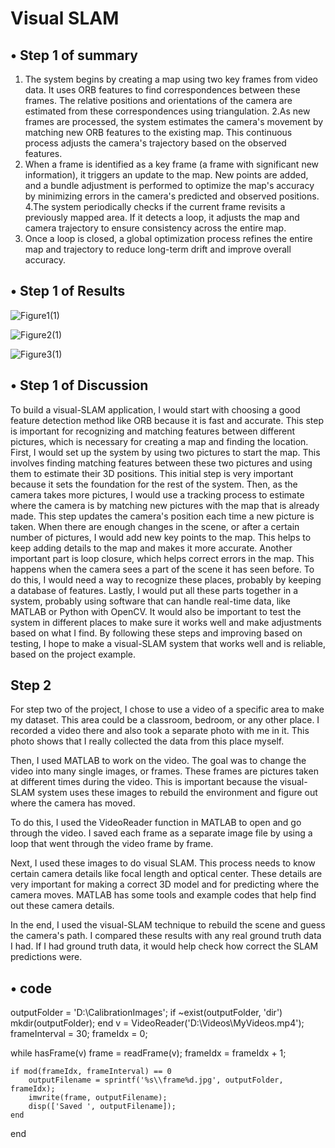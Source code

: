 #  Visual SLAM
## &bull; Step 1 of summary
1. The system begins by creating a map using two key frames from video data. It uses ORB  features to find correspondences between these frames.
The relative positions and orientations of the camera are estimated from these correspondences using triangulation.
2.As new frames are processed, the system estimates the camera's movement by matching new ORB features to the existing map. 
This continuous process adjusts the camera's trajectory based on the observed features.
3. When a frame is identified as a key frame (a frame with significant new information), it triggers an update to the map. New points are added, 
and a bundle adjustment is performed to optimize the map's accuracy by minimizing errors in the camera's predicted and observed positions.
4.The system periodically checks if the current frame revisits a previously mapped area. If it detects a loop,
it adjusts the map and camera trajectory to ensure consistency across the entire map.
5. Once a loop is closed, a global optimization process refines the entire map and trajectory to reduce long-term drift and improve overall accuracy.

## &bull; Step 1 of Results
![Figure1(1)](https://github.com/chzhao127/Project-SLAM/assets/161893598/34409bb3-5e88-4c82-970c-5eea0ed06723)

![Figure2(1)](https://github.com/chzhao127/Project-SLAM/assets/161893598/e213c0a4-cc66-49ac-a0ac-2398a1fd28ef)

![Figure3(1)](https://github.com/chzhao127/Project-SLAM/assets/161893598/19198a99-44a3-417a-9be2-b64372281470)

## &bull; Step 1 of Discussion
To build a visual-SLAM application, I would start with choosing a good feature detection method like ORB because it is fast and accurate.
This step is important for recognizing and matching features between different pictures, which is necessary for creating a map and finding the location.
First, I would set up the system by using two pictures to start the map. This involves finding matching features between these two pictures and using them to estimate their 3D positions. This initial step is very important because it sets the foundation for the rest of the system.
Then, as the camera takes more pictures, I would use a tracking process to estimate where the camera is by matching new pictures with the map that is already made. This step updates the camera's position each time a new picture is taken.
When there are enough changes in the scene, or after a certain number of pictures, I would add new key points to the map. This helps to keep adding details to the map and makes it more accurate.
Another important part is loop closure, which helps correct errors in the map. This happens when the camera sees a part of the scene it has seen before. To do this, I would need a way to recognize these places, probably by keeping a database of features.
Lastly, I would put all these parts together in a system, probably using software that can handle real-time data, like MATLAB or Python with OpenCV. It would also be important to test the system in different places to make sure it works well and make adjustments based on what I find.
By following these steps and improving based on testing, I hope to make a visual-SLAM system that works well and is reliable, based on the project example.

## Step 2
For step two of the project, I chose to use a video of a specific area to make my dataset. This area could be a classroom, bedroom, or any other place. I recorded a video there and also took a separate photo with me in it. This photo shows that I really collected the data from this place myself.

Then, I used MATLAB to work on the video. The goal was to change the video into many single images, or frames. These frames are pictures taken at different times during the video. This is important because the visual-SLAM system uses these images to rebuild the environment and figure out where the camera has moved.

To do this, I used the VideoReader function in MATLAB to open and go through the video. I saved each frame as a separate image file by using a loop that went through the video frame by frame.

Next, I used these images to do visual SLAM. This process needs to know certain camera details like focal length and optical center. These details are very important for making a correct 3D model and for predicting where the camera moves. MATLAB has some tools and example codes that help find out these camera details.

In the end, I used the visual-SLAM technique to rebuild the scene and guess the camera's path. I compared these results with any real ground truth data I had. If I had ground truth data, it would help check how correct the SLAM predictions were.
## &bull; code
outputFolder = 'D:\CalibrationImages';
if ~exist(outputFolder, 'dir')
    mkdir(outputFolder); 
end
v = VideoReader('D:\Videos\MyVideos.mp4');
frameInterval = 30; 
frameIdx = 0;       

while hasFrame(v)
    frame = readFrame(v);
    frameIdx = frameIdx + 1;
    
    if mod(frameIdx, frameInterval) == 0
        outputFilename = sprintf('%s\\frame%d.jpg', outputFolder, frameIdx);
        imwrite(frame, outputFilename);  
        disp(['Saved ', outputFilename]);
    end
end
